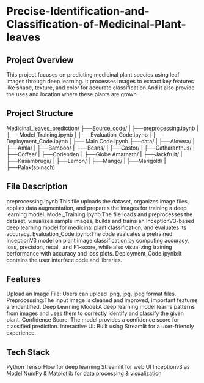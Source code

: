 # Precise-Identification-and-Classification-of-Medicinal-Plant-leaves

## Project Overview

This project focuses on predicting medicinal plant species using leaf images through deep learning. It processes images to extract key features like shape, texture, and color for accurate classification.And it also provide the uses and location where these plants are grown.



## Project Structure

Medicinal_leaves_prediction/
├──Source_code/
|   ├──preprocessing.ipynb 
|   ├── Model_Training.ipynb
|   ├── Evaluation_Code.ipynb
|   ├── Deployment_Code.ipynb
|   ├── Main Code.ipynb
├──data/
|   ├──Alovera/
|   ├──Amla/
|   ├──Bamboo/
|   ├──Beans/
|   ├──Castor/
|   ├──Catharanthus/
|   ├──Coffee/
|   ├──Coriender/
|   ├──Globe Amarnath/
|   ├──Jackfruit/
|   ├──Kasambruga/
|   ├──Lemon/
|   ├──Mango/
|   ├──Marigold/
|   ├──Palak(spinach)


## File Description
preprocessing.ipynb:This file uploads the dataset, organizes image files, applies data augmentation, and prepares the images for training a deep learning model.
Model_Training.ipynb:The file loads and preprocesses the dataset, visualizes sample images, builds and trains an InceptionV3-based deep learning model for medicinal plant classification, and evaluates its accuracy.
Evaluation_Code.ipynb:The code evaluates a pretrained InceptionV3 model on plant image classification by computing accuracy, loss, precision, recall, and F1-score, while also visualizing training performance with accuracy and loss plots.
Deployment_Code.ipynb:It contains the user interface code and libraries.

## Features
Upload an Image File: Users can upload .png,.jpg,.jpeg format files.
Preprocessing:The input image is cleaned and improved, important features are identified.
Deep Learning Model:A deep learning model learns patterns from images and uses them to correctly identify and classify the given plant.
Confidence Score: The model provides a confidence score for classified  prediction.
Interactive UI: Built using Streamlit for a user-friendly experience.

## Tech Stack
Python 
TensorFlow for deep learning
Streamlit for web UI
Inceptionv3 as Model
NumPy & Matplotlib for data processing & visualization
